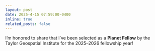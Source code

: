 ```yaml
---
layout: post
date: 2025-4-15 07:59:00-0400
inline: true
related_posts: false
---
```


I’m honored to share that I’ve been selected as a  <a href="https://taylorgeospatial.org/taylor-geospatial-institute-announces-next-round-of-planet-fellowship-program/" 
     style="text-decoration: none; font-weight: bold;" target="_blank">
    Planet Fellow</a> by the Taylor Geospatial Institute for the 2025–2026 fellowship year!
